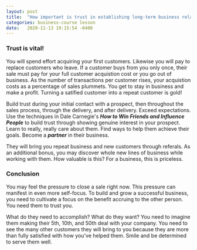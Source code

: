 ```yaml
---
layout: post
title:  "How important is trust in establishing long-term business relationships?"
categories: business-course lesson
date:   2020-11-13 19:15:54 -0400
---
```


### Trust is vital!

You will spend effort acquiring your first customers.  Likewise you will pay to replace customers who leave.  If a customer buys from you only once, their sale must pay for your full customer acquistion cost or you go out of business.  As the number of transactions per customer rises, your acquistion costs as a percentage of sales plummets.  You get to stay in business and make a profit.  Turning a satified customer into a repeat customer is gold!

Build trust during your initial contact with a prospect, then throughout the sales process, through the delivery, and after delivery.  Exceed expectations.  Use the techniques in Dale Carnegie's ___How to Win Friends and Influence People___ to build trust through showing genuine interest in your prospect.  Learn to really, really care about them.  Find ways to help them achieve their goals.  Become a ___partner___ in their business.

They will bring you repeat business and new customers through referals.  As an additional bonus, you may discover whole new lines of business while working with them.  How valuable is this?  For a business, this is priceless.

### Conclusion

You may feel the pressure to close a sale right now.  This pressure can manifest in even more self-focus.  To build and grow a successful business, you need to cultivate a focus on the benefit accruing to the other person.  You need them to trust you.  

What do they need to accomplish?  What do they want?  You need to imagine them making their 5th, 10th, and 50th deal with your company.  You need to see the many other customers they will bring to you because they are more than fully satisfied with how you've helped them.  Smile and be determined to serve them well.
